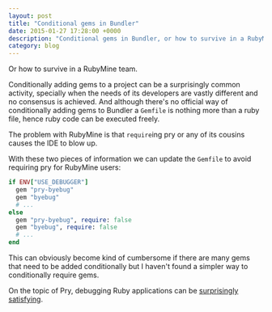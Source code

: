 ```yaml
---
layout: post
title: "Conditional gems in Bundler"
date: 2015-01-27 17:28:00 +0000
description: "Conditional gems in Bundler, or how to survive in a RubyMine team"
category: blog
---
```


Or how to survive in a RubyMine team.

Conditionally adding gems to a project can be a surprisingly common activity,
specially when the needs of its developers are vastly different
and no consensus is achieved.
And although there's no official way of conditionally adding gems to Bundler
a `Gemfile` is nothing more than a ruby file,
hence ruby code can be executed freely.

The problem with RubyMine is that `require`ing pry or any of its cousins
causes the IDE to blow up.

With these two pieces of information we can update the `Gemfile`
to avoid requiring pry for RubyMine users:


~~~ ruby
if ENV["USE_DEBUGGER"]
  gem "pry-byebug"
  gem "byebug"
  # ...
else
  gem "pry-byebug", require: false
  gem "byebug", require: false
  # ...
end
~~~

This can obviously become kind of cumbersome
if there are many gems that need to be added conditionally
but I haven't found a simpler way to conditionally require gems.

On the topic of Pry,
debugging Ruby applications can be [surprisingly satisfying](http://www.youtube.com/watch?v=4hfMUP5iTq8).
